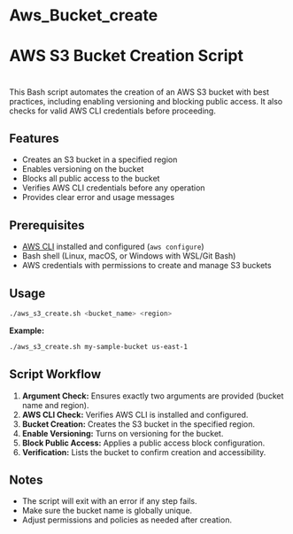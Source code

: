 # Aws_Bucket_create
# AWS S3 Bucket Creation Script
#
This Bash script automates the creation of an AWS S3 bucket with best practices, including enabling versioning and blocking public access. It also checks for valid AWS CLI credentials before proceeding.

## Features

- Creates an S3 bucket in a specified region
- Enables versioning on the bucket
- Blocks all public access to the bucket
- Verifies AWS CLI credentials before any operation
- Provides clear error and usage messages

## Prerequisites

- [AWS CLI](https://aws.amazon.com/cli/) installed and configured (`aws configure`)
- Bash shell (Linux, macOS, or Windows with WSL/Git Bash)
- AWS credentials with permissions to create and manage S3 buckets

## Usage

```bash
./aws_s3_create.sh <bucket_name> <region>
```

**Example:**
```bash
./aws_s3_create.sh my-sample-bucket us-east-1
```

## Script Workflow

1. **Argument Check:** Ensures exactly two arguments are provided (bucket name and region).
2. **AWS CLI Check:** Verifies AWS CLI is installed and configured.
3. **Bucket Creation:** Creates the S3 bucket in the specified region.
4. **Enable Versioning:** Turns on versioning for the bucket.
5. **Block Public Access:** Applies a public access block configuration.
6. **Verification:** Lists the bucket to confirm creation and accessibility.

## Notes

- The script will exit with an error if any step fails.
- Make sure the bucket name is globally unique.
- Adjust permissions and policies as needed after creation.

